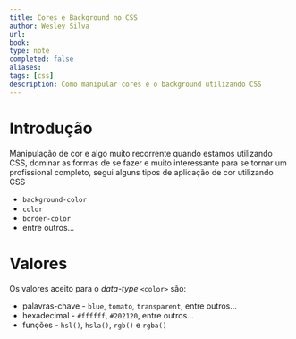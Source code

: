 ```yaml
---
title: Cores e Background no CSS
author: Wesley Silva
url:
book:
type: note
completed: false
aliases:
tags: [css]
description: Como manipular cores e o background utilizando CSS 
---
```

# Introdução
Manipulação de cor e algo muito recorrente quando estamos utilizando CSS, dominar as formas de se fazer e muito interessante para se tornar um profissional completo, segui alguns tipos de aplicação de cor utilizando CSS
- `background-color`
- `color`
- `border-color`
- entre outros...

# Valores
Os valores aceito para o *data-type* `<color>` são:
- palavras-chave - `blue`, `tomato`, `transparent`, entre outros...
- hexadecimal - `#ffffff`, `#202120`, entre outros...
- funções - `hsl()`, `hsla()`, `rgb()` e `rgba()`